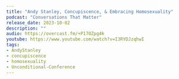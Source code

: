 ```yaml
---
title: "Andy Stanley, Concupiscence, & Embracing Homosexuality"
podcast: "Conversations That Matter"
release_date: 2023-10-02
description: ""
audio: https://overcast.fm/+P17OZpg4k
youtube: https://www.youtube.com/watch?v=I3RYDJzqhwI
tags: 
- AndyStanley
- concupiscence
- homosexuality
- Unconditional-Conference
---
```


